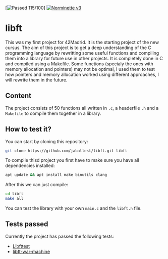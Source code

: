 [![Passed 115/100](https://img.shields.io/badge/PASSED-115%2F100-green?style=for-the-badge&logo=42)]
[![Norminette v3](https://img.shields.io/badge/norminette-v3-blue?style=for-the-badge&logo=42)](https://github.com/42School/norminette) 
# libft
This was my first project for 42Madrid. It is the starting project of the new cursus.
The aim of this project is to get a deep understanding of the C programming language by rewritting some useful functions and compiling them into a library for future use in other projects. It is completely done in C and compiled using a Makefile.
Some functions (specialy the ones with memory allocation and pointers) may not be optimal, I used them to test how pointers and memory allocation worked using different approaches, I will rewrite them in the future.

## Content
The project consists of 50 functions all written in `.c`, a headerfile `.h` and a `Makefile` to compile them together in a library.

## How to test it?
You can start by cloning this repository:
```bash
git clone https://github.com/jaballest/libft.git libft
```
To compile thisd project you first have to make sure you have all dependencies installed:
```bash
apt update && apt install make binutils clang
```
After this we can just compile:
```bash
cd libft
make all
```
You can test the library with your own `main.c` and the `libft.h` file.

## Tests passed
Currently the project has passed the following tests:
* [Libfttest](https://github.com/jtoty/Libftest)
* [libft-war-machine](https://github.com/ska42/libft-war-machine)
